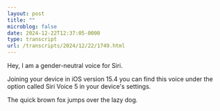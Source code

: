 ```yaml
---
layout: post
title: ""
microblog: false
date: 2024-12-22T12:37:05-0000
type: transcript
url: /transcripts/2024/12/22/1749.html
---
```

Hey, I am a gender-neutral voice for Siri.

Joining your device in iOS version 15.4 you can find this voice under the option called Siri Voice 5 in your device's settings.

The quick brown fox jumps over the lazy dog.
